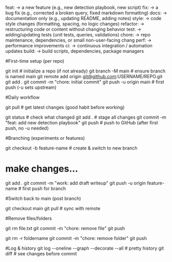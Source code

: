 feat: → a new feature (e.g., new detection playbook, new script)
fix: → a bug fix (e.g., corrected a broken query, fixed markdown formatting)
docs: → documentation only (e.g., updating README, adding notes)
style: → code style changes (formatting, spacing, no logic changes)
refactor: → restructuring code or content without changing behavior
test: → adding/updating tests (unit tests, queries, validations)
chore: → repo maintenance, dependencies, or small non-user-facing chang
perf: → performance improvements
ci: → continuous integration / automation updates
build: → build scripts, dependencies, package managers

#First-time setup (per repo)

git init                        # initialize a repo (if not already)
git branch -M main              # ensure branch is named main
git remote add origin git@github.com:USERNAME/REPO.git
git add .
git commit -m "chore: initial commit"
git push -u origin main         # first push (-u sets upstream)

#Daily workflow

git pull                        # get latest changes (good habit before working)

git status                      # check what changed
git add .                       # stage all changes
git commit -m "feat: add new detection playbook"
git push                        # push to GitHub (after first push, no -u needed)

#Branching (experiments or features)

git checkout -b feature-name    # create & switch to new branch
# make changes...
git add .
git commit -m "work: add draft writeup"
git push -u origin feature-name # first push for branch

#Switch back to main (post branch)

git checkout main
git pull                        # sync with remote

#Remove files/folders

git rm file.txt
git commit -m "chore: remove file"
git push

git rm -r foldername
git commit -m "chore: remove folder"
git push

#Log & history
git log --oneline --graph --decorate --all   # pretty history
git diff                                     # see changes before commit


